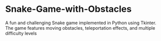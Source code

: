 # Snake-Game-with-Obstacles
A fun and challenging Snake game implemented in Python using Tkinter. The game features moving obstacles, teleportation effects, and multiple difficulty levels
